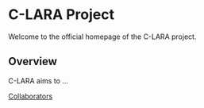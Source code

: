 # C-LARA Project

Welcome to the official homepage of the C-LARA project.

## Overview

C-LARA aims to ... 

[Collaborators](collaborators.md)
